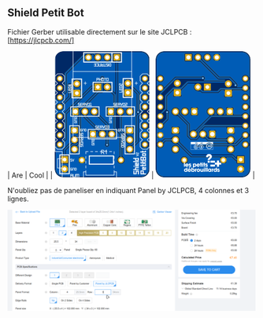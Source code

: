 ## Shield Petit Bot
Fichier Gerber utilisable directement sur le site JCLPCB : [https://jlcpcb.com/]

| Are | Cool | | ![My Image](Shield.svg) | ![My Image](Shield_back.svg) |

N'oubliez pas de paneliser en indiquant Panel by JCLPCB, 4 colonnes et 3 lignes. 

![My Image](JCLPCB_TUTO.png)
